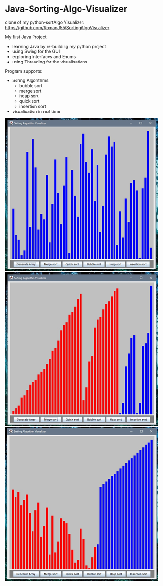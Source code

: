 # Java-Sorting-Algo-Visualizer

clone of my python-sortAlgo Visualizer: https://github.com/RomanJ55/SortingAlgoVisualizer

My first Java Project
 - learning Java by re-building my python project
 - using Swing for the GUI
 - exploring Interfaces and Enums
 - using Threading for the visualisations

Program supports:
 - Soring Algorithms:
   - bubble sort
   - merge sort
   - heap sort
   - quick sort
   - insertion sort
 - visualisation in real time

 
 ![Start_screen](assets/001.jpg "Start_screen")
 ![merge](assets/002.jpg "merge")
 ![heap](assets/003.jpg "heap")
 

